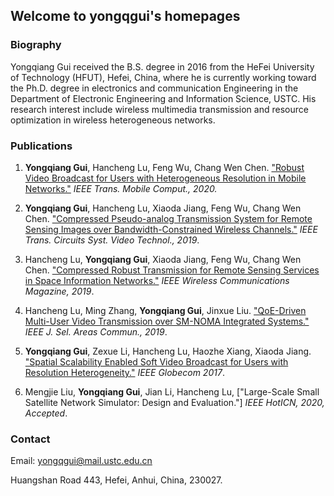 ## Welcome to yongqgui's homepages

### Biography
Yongqiang Gui received the B.S. degree in 2016 from the HeFei University of Technology (HFUT), Hefei, China, where he is currently working toward the Ph.D. degree in electronics and communication Engineering in the Department of Electronic Engineering and Information Science, USTC. His research interest include wireless multimedia transmission and resource optimization in wireless heterogeneous networks.

### Publications

1. **Yongqiang Gui**, Hancheng Lu, Feng Wu, Chang Wen Chen. ["Robust Video Broadcast for Users with Heterogeneous Resolution in Mobile Networks."](https://ieeexplore.ieee.org/document/9105121) *IEEE Trans. Mobile Comput., 2020.*

2. **Yongqiang Gui**, Hancheng Lu, Xiaoda Jiang, Feng Wu, Chang Wen Chen. ["Compressed Pseudo-analog Transmission System for Remote Sensing Images over Bandwidth-Constrained Wireless Channels."](https://ieeexplore.ieee.org/document/8795548) *IEEE Trans. Circuits Syst. Video Technol., 2019*.

3. Hancheng Lu, **Yongqiang Gui**, Xiaoda Jiang, Feng Wu, Chang Wen Chen. ["Compressed Robust Transmission for Remote Sensing Services in Space Information Networks."](https://ieeexplore.ieee.org/abstract/document/8700140/) *IEEE Wireless Communications Magazine, 2019*.

4. Hancheng Lu, Ming Zhang, **Yongqiang Gui**, Jinxue Liu. ["QoE-Driven Multi-User Video Transmission over SM-NOMA Integrated Systems."](https://ieeexplore.ieee.org/abstract/document/8765339) *IEEE J. Sel. Areas Commun., 2019*.

5. **Yongqiang Gui**, Zexue Li, Hancheng Lu, Haozhe Xiang, Xiaoda Jiang. ["Spatial Scalability Enabled Soft Video Broadcast for Users with Resolution Heterogeneity."](https://ieeexplore.ieee.org/abstract/document/8254130) *IEEE Globecom 2017*.

6. Mengjie Liu, **Yongqiang Gui**, Jian Li, Hancheng Lu, ["Large-Scale Small Satellite Network Simulator: Design and Evaluation."] *IEEE HotICN, 2020, Accepted*.


### Contact

Email: yongqgui@mail.ustc.edu.cn

Huangshan Road 443, Hefei, Anhui, China, 230027.
